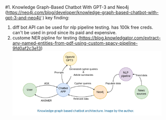 #1. Knowledge Graph-Based Chatbot With GPT-3 and Neo4j (https://neo4j.com/blog/developer/knowledge-graph-based-chatbot-with-gpt-3-and-neo4j/ 
)
key finding: 
1. diff bot API can be used for nlp pipeline testing. has 100k free creds. can't be used in prod since its paid and expensive.
2. custome NER pipline for testing (https://blog.knowledgator.com/extract-any-named-entities-from-pdf-using-custom-spacy-pipeline-9fd0af2c3e13)
![System Architecture propsed by this article](image.png)





